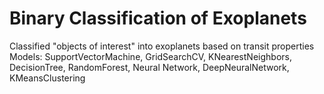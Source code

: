 # Binary Classification of Exoplanets
Classified "objects of interest" into exoplanets based on transit properties
Models: SupportVectorMachine, GridSearchCV, KNearestNeighbors, DecisionTree, RandomForest, Neural Network, DeepNeuralNetwork, KMeansClustering
